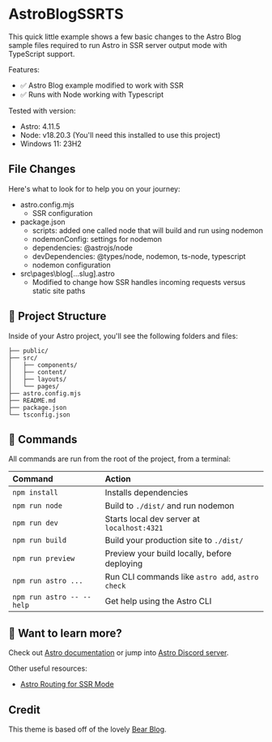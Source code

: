 # AstroBlogSSRTS

This quick little example shows a few basic changes to the Astro Blog sample files required to run Astro in SSR server output mode with TypeScript support.

Features:

- ✅ Astro Blog example modified to work with SSR 
- ✅ Runs with Node working with Typescript

Tested with version:
- Astro: 4.11.5
- Node: v18.20.3 (You'll need this installed to use this project)
- Windows 11: 23H2

## File Changes

Here's what to look for to help you on your journey:
- astro.config.mjs
  - SSR configuration
- package.json
  - scripts: added one called node that will build and run using nodemon
  - nodemonConfig: settings for nodemon
  - dependencies: @astrojs/node
  - devDependencies: @types/node, nodemon, ts-node, typescript
  - nodemon configuration
- src\pages\blog\[...slug].astro
  - Modified to change how SSR handles incoming requests versus static site paths

## 🚀 Project Structure

Inside of your Astro project, you'll see the following folders and files:

```text
├── public/
├── src/
│   ├── components/
│   ├── content/
│   ├── layouts/
│   └── pages/
├── astro.config.mjs
├── README.md
├── package.json
└── tsconfig.json
```

## 🧞 Commands

All commands are run from the root of the project, from a terminal:

| Command                   | Action                                           |
| :------------------------ | :----------------------------------------------- |
| `npm install`             | Installs dependencies                            |
| `npm run node`            | Build to `./dist/` and run nodemon               |
| `npm run dev`             | Starts local dev server at `localhost:4321`      |
| `npm run build`           | Build your production site to `./dist/`          |
| `npm run preview`         | Preview your build locally, before deploying     |
| `npm run astro ...`       | Run CLI commands like `astro add`, `astro check` |
| `npm run astro -- --help` | Get help using the Astro CLI                     |


## 👀 Want to learn more?

Check out [Astro documentation](https://docs.astro.build) or jump into [Astro Discord server](https://astro.build/chat).

Other useful resources:
- [Astro Routing for SSR Mode](https://docs.astro.build/en/guides/routing/#server-ssr-mode)

## Credit

This theme is based off of the lovely [Bear Blog](https://github.com/HermanMartinus/bearblog/).
